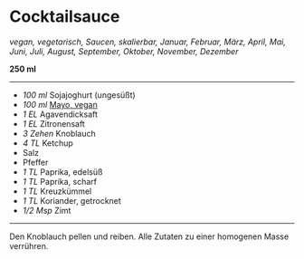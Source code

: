 # Cocktailsauce

*vegan, vegetarisch, Saucen, skalierbar, Januar, Februar, März, April, Mai, Juni, Juli, August, September, Oktober, November, Dezember*

**250 ml**

---

- *100 ml* Sojajoghurt (ungesüßt)
- *100 ml* [Mayo, vegan](Meals/recipes05/mayo.md)
- *1 EL* Agavendicksaft
- *1 EL* Zitronensaft
- *3 Zehen* Knoblauch
- *4 TL* Ketchup
- Salz
- Pfeffer
- *1 TL* Paprika, edelsüß
- *1 TL* Paprika, scharf
- *1 TL* Kreuzkümmel
- *1 TL* Koriander, getrocknet
- *1/2 Msp* Zimt

---

Den Knoblauch pellen und reiben. Alle Zutaten zu einer homogenen Masse verrühren.
